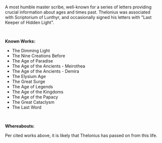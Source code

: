 A most humble master scribe, well-known for a series of letters providing crucial information about ages and times past. Thelonius was associated with Scriptorium of Lunthyr, and occasionally signed his letters with "Last Keeper of Hidden Light".

<br>

**Known Works:**
- The Dimming Light
- The Nine Creations Before
- The Age of Paradise
- The Age of the Ancients - Meirothea
- The Age of the Ancients - Demira
- The Elysium Age
- The Great Surge
- The Age of Legends
- The Age of the Kingdoms
- The Age of the Papacy
- The Great Cataclysm
- The Last Word


<br>

**Whereabouts:**

Per cited works above, it is likely that Thelonius has passed on from this life.